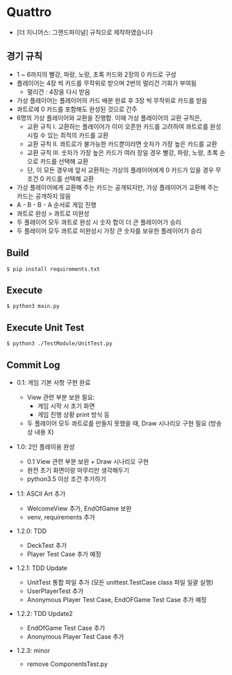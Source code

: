 # Quattro
- [더 지니어스: 그랜드파이널] 규칙으로 제작하였습니다

## 경기 규칙
- 1 ~ 6까지의 빨강, 파랑, 노랑, 초록 카드와 2장의 0 카드로 구성
- 플레이어는 4장 씩 카드를 무작위로 받으며 2번의 멀리건 기회가 부여됨
    - 멀리건 : 4장을 다시 받음
- 가상 플레이어는 플레이어의 카드 배분 완료 후 3장 씩 무작위로 카드를 받음
- 콰트로에 0 카드를 포함해도 완성된 것으로 간주
- 6명의 가상 플레이어와 교환을 진행함. 이때 가상 플레이어의 교환 규칙은,
    - 교환 규칙 I. 교환하는 플레이어가 이미 오픈한 카드를 고려하여 콰트로를 완성시킬 수 있는 최적의 카드를 교환
    - 교환 규칙 II. 콰트로가 불가능한 카드뿐이라면 숫자가 가장 높은 카드를 교환
    - 교환 규칙 III. 숫자가 가장 높은 카드가 여러 장일 경우 빨강, 파랑, 노랑, 초록 순으로 카드를 선택해 교환
    - 단, 이 모든 경우에 앞서 교환하는 가상의 플레이어에게 0 카드가 있을 경우 무조건 0 카드를 선택해 교환
- 가상 플레이어에게 교환해 주는 카드는 공개되지만, 가상 플레이어가 교환해 주는 카드는 공개하지 않음
- A - B - B - A 순서로 게임 진행
- 콰트로 완성 > 콰트로 미완성
- 두 플레이어 모두 콰트로 완성 시 숫자 합이 더 큰 플레이어가 승리
- 두 플레이어 모두 콰트로 미완성시 가장 큰 숫자를 보유한 플레이어가 승리

## Build
```
$ pip install requirements.txt
```

## Execute
```
$ python3 main.py
```

## Execute Unit Test
```
$ python3 ./TestModule/UnitTest.py
```

## Commit Log
- 0.1: 게임 기본 사항 구현 완료
    - View 관련 부분 보완 필요:
        - 게임 시작 시 초기 화면
        - 게임 진행 상황 print 방식 등
    - 두 플레이어 모두 콰트로를 만들지 못했을 때, Draw 시나리오 구현 필요 (방송 상 내용 X)

- 1.0: 2인 플레이용 완성
    - 0.1 View 관련 부분 보완 + Draw 시나리오 구현
    - 완전 초기 화면이랑 마무리만 생각해두기
    - python3.5 이상 조건 추가하기
    
- 1.1: ASCII Art 추가
    - WelcomeView 추가, EndOfGame 보완
    - venv, requirements 추가
     
- 1.2.0: TDD
    - DeckTest 추가
    - Player Test Case 추가 예정

- 1.2.1: TDD Update
    - UnitTest 통합 파일 추가 (모든 unittest.TestCase class 파일 일괄 실행)
    - UserPlayerTest 추가
    - Anonymous Player Test Case, EndOFGame Test Case 추가 예정
    
- 1.2.2: TDD Update2
    - EndOfGame Test Case 추가
    - Anonymous Player Test Case 추가
    
- 1.2.3: minor
    - remove ComponentsTest.py